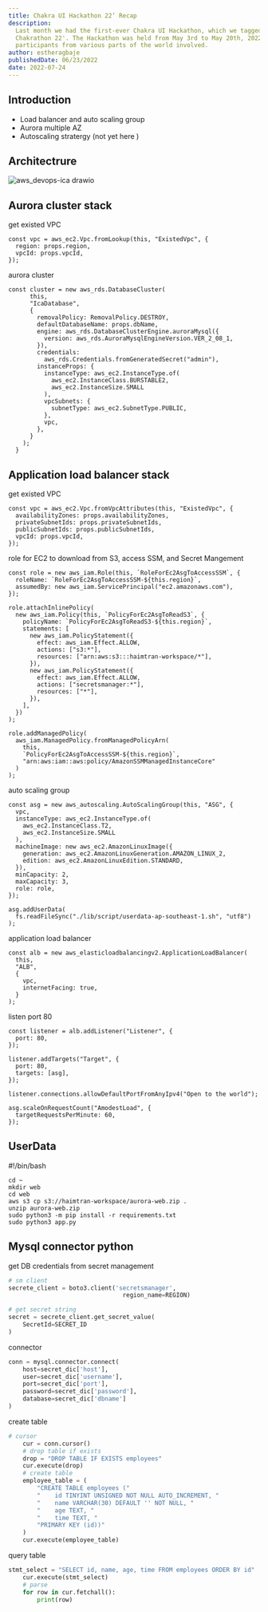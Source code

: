 ```yaml
---
title: Chakra UI Hackathon 22’ Recap
description:
  Last month we had the first-ever Chakra UI Hackathon, which we tagged the
  Chakrathon 22'. The Hackathon was held from May 3rd to May 20th, 2022, with
  participants from various parts of the world involved.
author: estheragbaje
publishedDate: 06/23/2022
date: 2022-07-24
---
```


## Introduction

- Load balancer and auto scaling group
- Aurora multiple AZ
- Autoscaling stratergy (not yet here )

## Architectrure

![aws_devops-ica drawio](https://user-images.githubusercontent.com/20411077/170316806-737ff153-23df-456c-bee4-2812ab5e1b8a.png)

## Aurora cluster stack

get existed VPC

```tsx
const vpc = aws_ec2.Vpc.fromLookup(this, "ExistedVpc", {
  region: props.region,
  vpcId: props.vpcId,
});
```

aurora cluster

```tsx
const cluster = new aws_rds.DatabaseCluster(
      this,
      "IcaDatabase",
      {
        removalPolicy: RemovalPolicy.DESTROY,
        defaultDatabaseName: props.dbName,
        engine: aws_rds.DatabaseClusterEngine.auroraMysql({
          version: aws_rds.AuroraMysqlEngineVersion.VER_2_08_1,
        }),
        credentials:
          aws_rds.Credentials.fromGeneratedSecret("admin"),
        instanceProps: {
          instanceType: aws_ec2.InstanceType.of(
            aws_ec2.InstanceClass.BURSTABLE2,
            aws_ec2.InstanceSize.SMALL
          ),
          vpcSubnets: {
            subnetType: aws_ec2.SubnetType.PUBLIC,
          },
          vpc,
        },
      }
    );
  }
```

## Application load balancer stack

get existed VPC

```tsx
const vpc = aws_ec2.Vpc.fromVpcAttributes(this, "ExistedVpc", {
  availabilityZones: props.availabilityZones,
  privateSubnetIds: props.privateSubnetIds,
  publicSubnetIds: props.publicSubnetIds,
  vpcId: props.vpcId,
});
```

role for EC2 to download from S3, access SSM, and Secret Mangement

```tsx
const role = new aws_iam.Role(this, `RoleForEc2AsgToAccessSSM`, {
  roleName: `RoleForEc2AsgToAccessSSM-${this.region}`,
  assumedBy: new aws_iam.ServicePrincipal("ec2.amazonaws.com"),
});

role.attachInlinePolicy(
  new aws_iam.Policy(this, `PolicyForEc2AsgToReadS3`, {
    policyName: `PolicyForEc2AsgToReadS3-${this.region}`,
    statements: [
      new aws_iam.PolicyStatement({
        effect: aws_iam.Effect.ALLOW,
        actions: ["s3:*"],
        resources: ["arn:aws:s3:::haimtran-workspace/*"],
      }),
      new aws_iam.PolicyStatement({
        effect: aws_iam.Effect.ALLOW,
        actions: ["secretsmanager:*"],
        resources: ["*"],
      }),
    ],
  })
);

role.addManagedPolicy(
  aws_iam.ManagedPolicy.fromManagedPolicyArn(
    this,
    `PolicyForEc2AsgToAccessSSM-${this.region}`,
    "arn:aws:iam::aws:policy/AmazonSSMManagedInstanceCore"
  )
);
```

auto scaling group

```tsx
const asg = new aws_autoscaling.AutoScalingGroup(this, "ASG", {
  vpc,
  instanceType: aws_ec2.InstanceType.of(
    aws_ec2.InstanceClass.T2,
    aws_ec2.InstanceSize.SMALL
  ),
  machineImage: new aws_ec2.AmazonLinuxImage({
    generation: aws_ec2.AmazonLinuxGeneration.AMAZON_LINUX_2,
    edition: aws_ec2.AmazonLinuxEdition.STANDARD,
  }),
  minCapacity: 2,
  maxCapacity: 3,
  role: role,
});

asg.addUserData(
  fs.readFileSync("./lib/script/userdata-ap-southeast-1.sh", "utf8")
);
```

application load balancer

```tsx
const alb = new aws_elasticloadbalancingv2.ApplicationLoadBalancer(
  this,
  "ALB",
  {
    vpc,
    internetFacing: true,
  }
);
```

listen port 80

```tsx
const listener = alb.addListener("Listener", {
  port: 80,
});

listener.addTargets("Target", {
  port: 80,
  targets: [asg],
});

listener.connections.allowDefaultPortFromAnyIpv4("Open to the world");

asg.scaleOnRequestCount("AmodestLoad", {
  targetRequestsPerMinute: 60,
});
```

## UserData

#!/bin/bash

```shell
cd ~
mkdir web
cd web
aws s3 cp s3://haimtran-workspace/aurora-web.zip .
unzip aurora-web.zip
sudo python3 -m pip install -r requirements.txt
sudo python3 app.py
```

## Mysql connector python

get DB credentials from secret management

```python
# sm client
secrete_client = boto3.client('secretsmanager',
                                region_name=REGION)

# get secret string
secret = secrete_client.get_secret_value(
    SecretId=SECRET_ID
)
```

connector

```python
conn = mysql.connector.connect(
    host=secret_dic['host'],
    user=secret_dic['username'],
    port=secret_dic['port'],
    password=secret_dic['password'],
    database=secret_dic['dbname']
)
```

create table

```python
# cursor
    cur = conn.cursor()
    # drop table if exists
    drop = "DROP TABLE IF EXISTS employees"
    cur.execute(drop)
    # create table
    employee_table = (
        "CREATE TABLE employees ("
        "    id TINYINT UNSIGNED NOT NULL AUTO_INCREMENT, "
        "    name VARCHAR(30) DEFAULT '' NOT NULL, "
        "    age TEXT, "
        "    time TEXT, "
        "PRIMARY KEY (id))"
    )
    cur.execute(employee_table)
```

query table

```python
stmt_select = "SELECT id, name, age, time FROM employees ORDER BY id"
    cur.execute(stmt_select)
    # parse
    for row in cur.fetchall():
        print(row)
```
